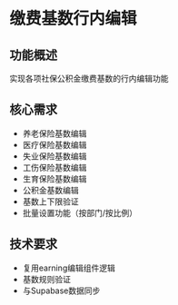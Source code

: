 # 缴费基数行内编辑

## 功能概述
实现各项社保公积金缴费基数的行内编辑功能

## 核心需求
- 养老保险基数编辑
- 医疗保险基数编辑
- 失业保险基数编辑
- 工伤保险基数编辑
- 生育保险基数编辑
- 公积金基数编辑
- 基数上下限验证
- 批量设置功能（按部门/按比例）

## 技术要求
- 复用earning编辑组件逻辑
- 基数规则验证
- 与Supabase数据同步